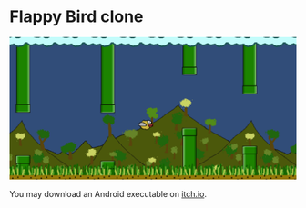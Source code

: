 # Flappy Bird clone

![Banner image](./Screenshots/banner.png)

You may download an Android executable on [itch.io](https://snma.itch.io/flappybird-clone).
